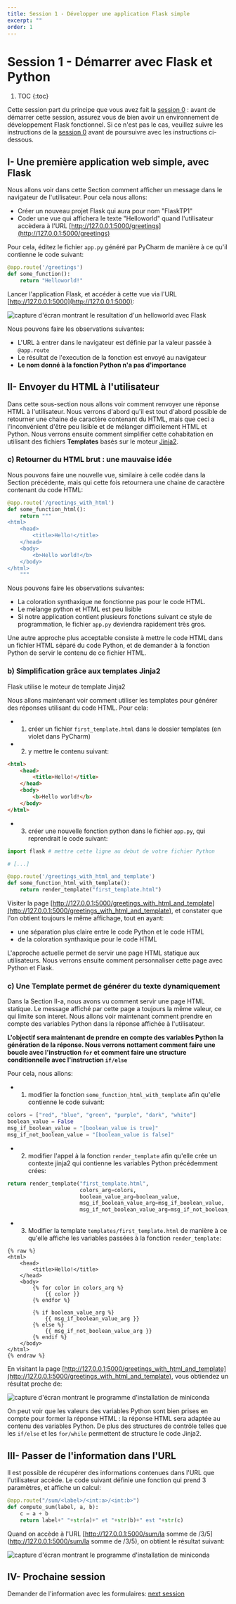 ```yaml
---
title: Session 1 - Développer une application Flask simple
excerpt: ""
order: 1
---
```


# Session 1 - Démarrer avec Flask et Python

1. TOC
{:toc}

Cette session part du principe que vous avez fait la [session
0](session0.html) : avant de démarrer cette session, assurez vous de
bien avoir un environnement de développement Flask fonctionnel. Si ce
n'est pas le cas, veuillez suivre les instructions de la [session
0](session0.html) avant de poursuivre avec les instructions
ci-dessous.


## I- Une première application web simple, avec Flask

Nous allons voir dans cette Section comment afficher un message dans le navigateur de l'utilisateur. Pour cela nous allons:

* Créer un nouveau projet Flask qui aura pour nom "FlaskTP1"
* Coder une vue qui affichera le texte "Helloworld" quand l'utilisateur accèdera à l'URL [http://127.0.0.1:5000/greetings](http://127.0.0.1:5000/greetings)

Pour cela, éditez le fichier `app.py` généré par PyCharm de manière à ce qu'il contienne le code suivant:

```python
@app.route('/greetings')
def some_function():
    return "Helloworld!"
```

Lancer l'application Flask, et accéder à cette vue via l'URL [http://127.0.0.1:5000](http://127.0.0.1:5000):

![capture d'écran montrant le resultation d'un helloworld avec Flask](/assets/img/session1/screen1.png)

Nous pouvons faire les observations suivantes:

* L'URL à entrer dans le navigateur est définie par la valeur passée à ```@app.route```
* Le résultat de l'execution de la fonction est envoyé au navigateur
* **Le nom donné à la fonction Python n'a pas d'importance**


## II- Envoyer du HTML à l'utilisateur

Dans cette sous-section nous allons voir comment renvoyer une réponse
HTML à l'utilisateur. Nous verrons d'abord qu'il est tout d'abord
possible de retourner une chaine de caractère contenant du HTML, mais
que ceci a l'inconvénient d'être peu lisible et de mélanger
difficilement HTML et Python. Nous verrons ensuite comment simplifier
cette cohabitation en utilisant des fichiers **Templates** basés sur
le moteur [Jinja2](http://jinja.pocoo.org/docs/2.10/).

### c) Retourner du HTML brut : une mauvaise idée

Nous pouvons faire une nouvelle vue, similaire à celle codée dans la
Section précédente, mais qui cette fois retournera une chaine de
caractère contenant du code HTML:

```python
@app.route('/greetings_with_html')
def some_function_html():
    return """
<html>
    <head>
        <title>Hello!</title>
    </head>
    <body>
        <b>Hello world!</b>
    </body>
</html>
    """
```

Nous pouvons faire les observations suivantes:
* La coloration synthaxique ne fonctionne pas pour le code HTML.
* Le mélange python et HTML est peu lisible
* Si notre application contient plusieurs fonctions suivant ce style
  de programmation, le fichier `app.py` deviendra rapidement très
  gros.
  
Une autre approche plus acceptable consiste à mettre le code HTML dans
un fichier HTML séparé du code Python, et de demander à la fonction
Python de servir le contenu de ce fichier HTML.

### b) Simplification grâce aux templates Jinja2

Flask utilise le moteur de template Jinja2

Nous allons maintenant voir comment utiliser les templates pour
générer des réponses utilisant du code HTML. Pour cela:

* 1) créer un fichier `first_template.html` dans le dossier templates
   (en violet dans PyCharm)
* 2) y mettre le contenu suivant:

```html
<html>
    <head>
        <title>Hello!</title>
    </head>
    <body>
        <b>Hello world!</b>
    </body>
</html>
```
- 3) créer une nouvelle fonction python dans le fichier `app.py`, qui reprendrait le code suivant:

```python
import flask # mettre cette ligne au debut de votre fichier Python

# [...]

@app.route('/greetings_with_html_and_template')
def some_function_html_with_template():
    return render_template("first_template.html")
```

Visiter la page [http://127.0.0.1:5000/greetings_with_html_and_template](http://127.0.0.1:5000/greetings_with_html_and_template), et constater que l'on obtient toujours le même affichage, tout en ayant:
- une séparation plus claire entre le code Python et le code HTML
- de la coloration synthaxique pour le code HTML

L'approche actuelle permet de servir une page HTML statique aux
utilisateurs. Nous verrons ensuite comment personnaliser cette page
avec Python et Flask.



### c) Une Template permet de générer du texte dynamiquement

Dans la Section II-a, nous avons vu comment servir une page HTML
statique. Le message affiché par cette page a toujours la même valeur,
ce qui limite son interet. Nous allons voir maintenant comment prendre
en compte des variables Python dans la réponse affichée à
l'utilisateur.

**L'objectif sera maintenant de prendre en compte des variables Python
la génération de la réponse. Nous verrons nottament comment faire une
boucle avec l'instruction `for` et comment faire une structure
conditionnelle avec l'instruction `if/else`**

Pour cela, nous allons:

- 1) modifier la fonction `some_function_html_with_template` afin qu'elle contienne le code suivant:

```python
colors = ["red", "blue", "green", "purple", "dark", "white"]
boolean_value = False
msg_if_boolean_value = "[boolean_value is true]"
msg_if_not_boolean_value = "[boolean_value is false]"
```

- 2) modifier l'appel à la fonction `render_template` afin qu'elle crée un contexte jinja2 qui contienne les variables Python précédemment crées:

```python
return render_template("first_template.html",
                       colors_arg=colors,
                       boolean_value_arg=boolean_value,
                       msg_if_boolean_value_arg=msg_if_boolean_value,
                       msg_if_not_boolean_value_arg=msg_if_not_boolean_value)
```

- 3) Modifier la template `templates/first_template.html` de manière à ce qu'elle affiche les variables passées à la fonction `render_template`:

```jinja
{% raw %}
<html>
    <head>
        <title>Hello!</title>
    </head>
    <body>
        {% for color in colors_arg %}
            {{ color }}
        {% endfor %}

        {% if boolean_value_arg %}
            {{ msg_if_boolean_value_arg }}
        {% else %}
            {{ msg_if_not_boolean_value_arg }}
        {% endif %}
    </body>
</html>
{% endraw %}
```

En visitant la page [http://127.0.0.1:5000/greetings_with_html_and_template](http://127.0.0.1:5000/greetings_with_html_and_template), vous obtiendez un résultat proche de:

![capture d'écran montrant le programme d'installation de miniconda](/assets/img/session1/screen4.png)


On peut voir que les valeurs des variables Python sont bien prises en
compte pour former la réponse HTML : la réponse HTML sera adaptée au
contenu des variables Python. De plus des structures de contrôle
telles que les `if/else` et les `for/while` permettent de
structure le code Jinja2.

## III- Passer de l'information dans l'URL

Il est possible de récupérer des informations contenues dans l'URL que
l'utilisateur accède. Le code suivant définie une fonction qui prend 3
paramètres, et affiche un calcul:

```python
@app.route("/sum/<label>/<int:a>/<int:b>")
def compute_sum(label, a, b):
    c = a + b
    return label+" "+str(a)+" et "+str(b)+" est "+str(c)
```

Quand on accède à l'URL [http://127.0.0.1:5000/sum/la somme de
/3/5](http://127.0.0.1:5000/sum/la somme de /3/5), on obtient le
résultat suivant:

![capture d'écran montrant le programme d'installation de miniconda](/assets/img/session1/screen5.png)

## IV- Prochaine session

Demander de l'information avec les formulaires: [next session](session2.html)
